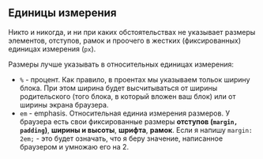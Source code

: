 ## Единицы измерения

<p>Никто и никогда, и ни при каких обстоятельствах не указывает размеры элементов, отступов, рамок и проочего в жестких (фиксированных) единицах измерения (<code>px</code>).</p>

<p>Размеры лучше указывать в относительных единицах измерения: </p>

<ul>
    <li><code>%</code> - процент. Как правило, в проентах мы указываем тольок ширину блока. При этом ширина будет высчитываться от ширины родительского (того блока, в который вложен ваш блок) или от ширины экрана браузера.</li>
    <li><code>em</code> - emphasis. Относительная единиа измерения размеров. У браузера есть свои фиксированные размеры 
<b>отступов (<code>margin, padding</code>)</b>, <b>ширины и высоты</b>, <b>шрифта</b>, <b>рамок</b>.
Если я напишу <code>margin: 2em;</code> - это будет означать, что я беру значение, написанное браузером и умножаю его на 2.
</li>
</ul>
